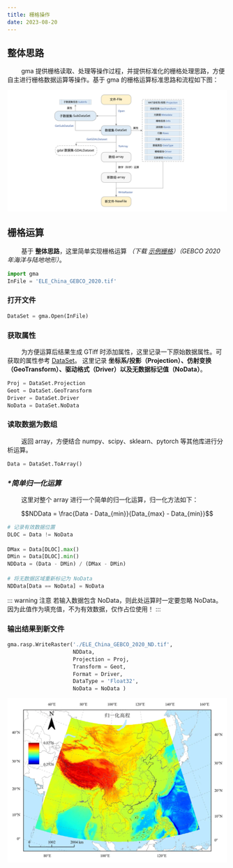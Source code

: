 ```yaml
---
title: 栅格操作
date: 2023-08-20
---
```


## 整体思路

&emsp;&emsp; gma 提供栅格读取、处理等操作过程，并提供标准化的栅格处理思路，方便自主进行栅格数据运算等操作。基于 gma 的栅格运算标准思路和流程如下图：

![](/explore/RasterOperation.svg)

## 栅格运算

&emsp;&emsp; 基于 **整体思路**，这里简单实现栅格运算 *（下载 [示例栅格](/Open/ELE_China_GEBCO_2020.tif)）（GEBCO 2020 年海洋与陆地地形）*。

```python
import gma
InFile = 'ELE_China_GEBCO_2020.tif'
```
### 打开文件

```python
DataSet = gma.Open(InFile)
```
### 获取属性

&emsp;&emsp; 为方便运算后结果生成 GTiff 时添加属性，这里记录一下原始数据属性。可获取的属性参考 [DataSet](/UserGuide/other/DataSet.html)。
这里记录 **坐标系/投影（Projection）、仿射变换（GeoTransform）、驱动格式（Driver）以及无数据标记值（NoData）**。

```python
Proj = DataSet.Projection
Geot = DataSet.GeoTransform
Driver = DataSet.Driver 
NoData = DataSet.NoData 
```
### 读取数据为数组

&emsp;&emsp; 返回 array，方便结合 numpy、scipy、sklearn、pytorch 等其他库进行分析运算。

```python
Data = DataSet.ToArray()
```
### *\*简单归一化运算*

&emsp;&emsp; 这里对整个 array 进行一个简单的归一化运算，归一化方法如下：

$$NDData  = \frac{Data - Data_{min}}{Data_{max} - Data_{min}}$$ 

```python
# 记录有效数据位置
DLOC = Data != NoData 

DMax = Data[DLOC].max()
DMin = Data[DLOC].min()
NDData = (Data - DMin) / (DMax - DMin)

# 将无数据区域重新标记为 NoData
NDData[Data == NoData] = NoData
```
::: warning 注意
若输入数据包含 NoData，则此处运算时一定要忽略 NoData。因为此值作为填充值，不为有效数据，仅作占位使用！
:::

### 输出结果到新文件

```python
gma.rasp.WriteRaster('./ELE_China_GEBCO_2020_ND.tif', 
                     NDData,
                     Projection = Proj, 
                     Transform = Geot,
                     Format = Driver,
                     DataType = 'Float32', 
                     NoData = NoData )
```

![](/explore/NDDEM.webp)

